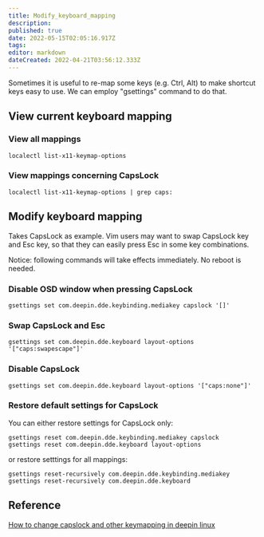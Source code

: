 ```yaml
---
title: Modify_keyboard_mapping
description: 
published: true
date: 2022-05-15T02:05:16.917Z
tags: 
editor: markdown
dateCreated: 2022-04-21T03:56:12.333Z
---
```


Sometimes it is useful to re-map some keys (e.g. Ctrl, Alt) to make shortcut keys easy to use. We can employ "gsettings" command to do that.

## View current keyboard mapping

### View all mappings

    localectl list-x11-keymap-options

### View mappings concerning CapsLock

    localectl list-x11-keymap-options | grep caps:

## Modify keyboard mapping

Takes CapsLock as example. Vim users may want to swap CapsLock key and Esc key, so that they can easily press Esc in some key combinations.

Notice: following commands will take effects immediately. No reboot is needed.

### Disable OSD window when pressing CapsLock

    gsettings set com.deepin.dde.keybinding.mediakey capslock '[]'

### Swap CapsLock and Esc

    gsettings set com.deepin.dde.keyboard layout-options '["caps:swapescape"]'

### Disable CapsLock

    gsettings set com.deepin.dde.keyboard layout-options '["caps:none"]'

### Restore default settings for CapsLock

You can either restore settings for CapsLock only:

    gsettings reset com.deepin.dde.keybinding.mediakey capslock
    gsettings reset com.deepin.dde.keyboard layout-options

or restore setttings for all mappings:

    gsettings reset-recursively com.deepin.dde.keybinding.mediakey
    gsettings reset-recursively com.deepin.dde.keyboard

## Reference

[How to change capslock and other keymapping in deepin linux](https://bbs.deepin.org/forum.php?mod=viewthread&tid=143323)

